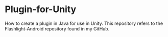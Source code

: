 # Plugin-for-Unity
How to create a plugin in Java for use in Unity. This repository refers to the Flashlight-Android repository found in my GitHub.
